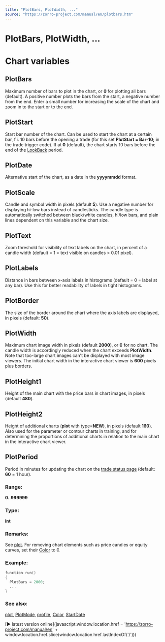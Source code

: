 ```yaml
---
title: "PlotBars, PlotWidth, ..."
source: "https://zorro-project.com/manual/en/plotbars.htm"
---
```


# PlotBars, PlotWidth, ...

# Chart variables

## PlotBars

Maximum number of bars to plot in the chart, or **0** for plotting all bars (default). A positive number plots the bars from the start, a negative number from the end. Enter a small number for increasing the scale of the chart and zoom in to the start or to the end.

## PlotStart

Start bar number of the chart. Can be used to start the chart at a certain bar, f.i. 10 bars before the opening a trade (for this set **PlotStart = Bar-10;** in the trade trigger code). If at **0** (default), the chart starts 10 bars before the end of the [LookBack](181_LookBack_UnstablePeriod.md) period. 

## PlotDate

Alternative start of the chart, as a date in the **yyyymmdd** format.

## PlotScale

Candle and symbol width in pixels (default **5**). Use a negative number for displaying hi-low bars instead of candlesticks. The candle type is automatically switched between black/white candles, hi/low bars, and plain lines dependent on this variable and the chart size.

## PlotText

Zoom threshold for visibility of text labels on the chart, in percent of a candle width (default = 1 = text visible on candles > 0.01 pixel). 

## PlotLabels

Distance in bars between x-axis labels in histograms (default = 0 = label at any bar). Use this for better readability of labels in tight histograms.

## PlotBorder

The size of the border around the chart where the axis labels are displayed, in pixels (default: **50**).

## PlotWidth

Maximum chart image width in pixels (default **2000**), or **0** for no chart. The candle width is accordingly reduced when the chart exceeds **PlotWidth**. Note that too-large chart images can't be displayed with most image viewers. The initial chart width in the interactive chart viewer is **600** pixels plus borders.

## PlotHeight1

Height of the main chart with the price bars in chart images, in pixels (default **480**). 

## PlotHeight2

Height of additional charts (**plot** with type=**NEW**), in pixels (default **160**). Also used for the parameter or contour charts in training, and for determining the proportions of additional charts in relation to the main chart in the interactive chart viewer.

## PlotPeriod

Period in minutes for updating the chart on the [trade status page](004_Trading_Strategies.md) (default: **60** = 1 hour).

### Range:

**0..999999**

### Type:

**int**

### Remarks:

See [plot](146_plot_plotBar.md). For removing chart elements such as price candles or equity curves, set their [Color](206_Colors.md) to 0.

### Example:

```c
function run()
{
  PlotBars = 2000;
  ...
}
```

### See also:

[plot](146_plot_plotBar.md), [PlotMode](203_PlotMode.md), [profile](147_plotProfile.md), [Color](206_Colors.md), [StartDate](100_tradeUpdate.md)

[► latest version online](javascript:window.location.href = 'https://zorro-project.com/manual/en' + window.location.href.slice\(window.location.href.lastIndexOf\('/'\)\))